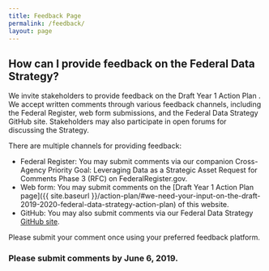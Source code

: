 ```yaml
---
title: Feedback Page
permalink: /feedback/
layout: page
---
```


## How can I provide feedback on the Federal Data Strategy?


We invite stakeholders to provide feedback on the Draft Year 1 Action Plan . We accept written comments through various feedback channels, including the Federal Register, web form submissions, and the Federal Data Strategy GitHub site. Stakeholders may also participate in open forums for discussing the Strategy.

There are multiple channels for providing feedback:

* Federal Register: You may submit comments via our companion Cross-Agency Priority Goal: Leveraging Data as a Strategic Asset Request for Comments Phase 3 (RFC)  on FederalRegister.gov.
* Web form: You may submit comments on the [Draft Year 1 Action Plan  page]({{ site.baseurl }}/action-plan/#we-need-your-input-on-the-draft-2019-2020-federal-data-strategy-action-plan) of this website.
* GitHub: You may also submit comments via our Federal Data Strategy [GitHub site](https://github.com/GSA/data-strategy/issues/new?template=data-strategy-feedback.md).

Please submit your comment once using your preferred feedback platform.

### Please submit comments by June 6, 2019. 
 


